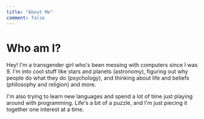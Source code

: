 ```yaml
---
title: "About Me"
comment: false
---
```


# Who am I?

Hey! I'm a transgender girl who's been messing with computers since I was 9. I'm into cool stuff like stars and planets (astronomy), figuring out why people do what they do (psychology), and thinking about life and beliefs (philosophy and religion) and more.

I'm also trying to learn new languages and spend a lot of time just playing around with programming. Life's a bit of a puzzle, and I'm just piecing it together one interest at a time.
